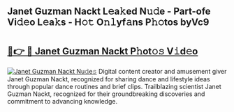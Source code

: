 ## Janet Guzman Nackt L𝚎a𝚔ed N𝚞𝚍e - Part-ofe Vi𝚍𝚎o L𝚎a𝚔s - H𝚘𝚝 O𝚗𝚕yf𝚊ns P𝚑𝚘tos byVc9

# <h2><a href="http://kf5lt3l.oniu.top/?m=Janet+Guzman+Nackt">🔗👉 🔴 Janet Guzman Nackt P𝚑ot𝚘𝚜 V𝚒d𝚎o</a></h2>

[![Janet Guzman Nackt Nu𝚍e𝚜](https://i.imgur.com/0qMVB7G.gif)](http://kf5lt3l.oniu.top/?m=Janet+Guzman+Nackt)
Digital content creator and amusement giver Janet Guzman Nackt, recognized for sharing dance and lifestyle ideas through popular dance routines and brief clips. Trailblazing scientist Janet Guzman Nackt, recognized for their groundbreaking discoveries and commitment to advancing knowledge.  
